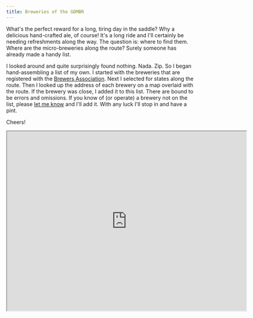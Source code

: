 ```yaml
---
title: Breweries of the GDMBR
---
```


What's the perfect reward for a long, tiring day in the saddle? Why a delicious hand-crafted ale, of course! It's a long ride and I'll certainly be needing refreshments along the way. The question is: where to find them. Where are the micro-breweries along the route? Surely someone has already made a handy list.

I looked around and quite surprisingly found nothing. Nada. Zip. So I began hand-assembling a list of my own. I started with the breweries that are registered with the [Brewers Association][ba]. Next I selected for states along the route. Then I looked up the address of each brewery on a map overlaid with the route. If the brewery was close, I added it to this list. There are bound to be errors and omissions. If you know of (or operate) a brewery not on the list, please [let me know](mailto:david@highlycaffeinated.com) and I'll add it. With any luck I'll stop in and have a pint.

Cheers!

<iframe src="https://www.google.com/maps/d/embed?mid=1fLeA84e2ad2mF2jroLjOKaFoDB4" width="640" height="480"></iframe>

[ba]: https://www.brewersassociation.org/directories/breweries/
